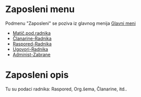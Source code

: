 # Zaposleni menu

Podmenu "Zaposleni" se poziva iz glavnog menija [Glavni meni](../../index_sr.md)

- [Matič.pod.radnika](ob102_sr/ob102_sr.md)
- [Članarine-Radnika](ob103_sr/ob103_sr.md)
- [Raspored-Radnika](ob104_sr/ob104_sr.md)
- [Ugovori-Radnika](ob108_sr/ob108_sr.md)
- [Administ-Zabrane](ob601_sr/ob601_sr.md)


# Zaposleni opis

Tu su podaci radnika: Raspored, Org.šema, Članarine, itd..